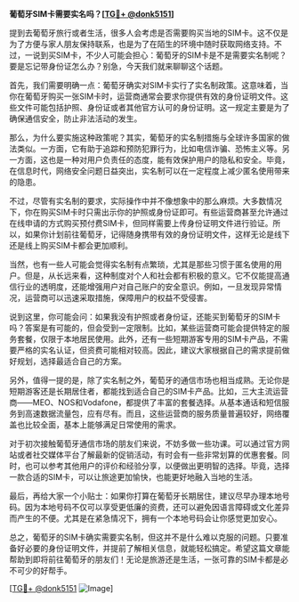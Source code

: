 **葡萄牙SIM卡需要实名吗？[[TG💪+ @donk5151](https://t.me/s/donk5151)]**

提到去葡萄牙旅行或者生活，很多人会考虑是否需要购买当地的SIM卡。这不仅是为了方便与家人朋友保持联系，也是为了在陌生的环境中随时获取网络支持。不过，一说到买SIM卡，不少人可能会担心：葡萄牙的SIM卡是不是需要实名制呢？要是忘记带身份证怎么办？别急，今天我们就来聊聊这个话题。

首先，我们需要明确一点：葡萄牙确实对SIM卡实行了实名制政策。这意味着，当你在葡萄牙购买一张SIM卡时，运营商通常会要求你提供有效的身份证明文件。这些文件可能包括护照、身份证或者其他官方认可的身份证明。这一规定主要是为了确保通信安全，防止非法活动的发生。

那么，为什么要实施这种政策呢？其实，葡萄牙的实名制措施与全球许多国家的做法类似。一方面，它有助于追踪和预防犯罪行为，比如电信诈骗、恐怖主义等。另一方面，这也是一种对用户负责任的态度，能有效保护用户的隐私和安全。毕竟，在信息时代，网络安全问题日益突出，实名制可以在一定程度上减少匿名使用带来的隐患。

不过，尽管有实名制的要求，实际操作中并不像想象中的那么麻烦。大多数情况下，你在购买SIM卡时只需出示你的护照或身份证即可。有些运营商甚至允许通过在线申请的方式购买预付费SIM卡，但同样需要上传身份证明文件进行验证。所以，如果你计划前往葡萄牙，记得随身携带有效的身份证明文件，这样无论是线下还是线上购买SIM卡都会更加顺利。

当然，也有一些人可能会觉得实名制有点繁琐，尤其是那些习惯于匿名使用的用户。但是，从长远来看，这种制度对个人和社会都有积极的意义。它不仅能提高通信行业的透明度，还能增强用户对自己账户的安全意识。例如，一旦发现异常情况，运营商可以迅速采取措施，保障用户的权益不受侵害。

说到这里，你可能会问：如果我没有护照或者身份证，还能买到葡萄牙的SIM卡吗？答案是有可能的，但会受到一定限制。比如，某些运营商可能会提供特定的服务套餐，仅限于本地居民使用。此外，还有一些短期游客专用的SIM卡产品，不需要严格的实名认证，但资费可能相对较高。因此，建议大家根据自己的需求提前做好规划，选择最适合自己的方案。

另外，值得一提的是，除了实名制之外，葡萄牙的通信市场也相当成熟。无论你是短期游客还是长期居住者，都能找到适合自己的SIM卡产品。比如，三大主流运营商——MEO、NOS和Vodafone，都提供了丰富的套餐选择。从基本通话和短信服务到高速数据流量包，应有尽有。而且，这些运营商的服务质量普遍较好，网络覆盖也比较全面，基本上能够满足日常使用的需求。

对于初次接触葡萄牙通信市场的朋友们来说，不妨多做一些功课。可以通过官方网站或者社交媒体平台了解最新的促销活动，有时会有一些非常划算的优惠套餐。同时，也可以参考其他用户的评价和经验分享，以便做出更明智的选择。毕竟，选择一款合适的SIM卡，可以让旅途更加愉快，也能更好地融入当地的生活。

最后，再给大家一个小贴士：如果你打算在葡萄牙长期居住，建议尽早办理本地号码。因为本地号码不仅可以享受更低廉的资费，还可以避免因语言障碍或文化差异而产生的不便。尤其是在紧急情况下，拥有一个本地号码会让你感觉更加安心。

总之，葡萄牙的SIM卡确实需要实名制，但这并不是什么难以克服的问题。只要准备好必要的身份证明文件，并提前了解相关信息，就能轻松搞定。希望这篇文章能帮助到即将前往葡萄牙的朋友们！无论是旅游还是生活，一张可靠的SIM卡都是必不可少的好帮手。

[[TG💪+ @donk5151](https://t.me/s/donk5151) ![Image](https://i.postimg.cc/rwNCRYN7/Snipaste-2025-04-30-17-27-05.png)]